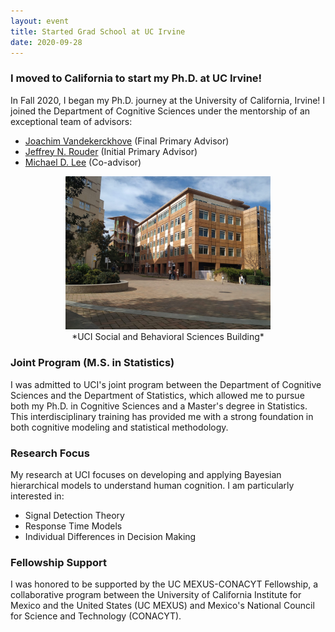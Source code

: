 ```yaml
---
layout: event
title: Started Grad School at UC Irvine
date: 2020-09-28
---
```


### I moved to California to start my Ph.D. at UC Irvine!

In Fall 2020, I began my Ph.D. journey at the University of California, Irvine! I joined the Department of Cognitive Sciences under the mentorship of an exceptional team of advisors:

- <a href="https://www.faculty.uci.edu/profile/?facultyId=6237" target="_blank">Joachim Vandekerckhove</a> (Final Primary Advisor)
- <a href="https://www.faculty.uci.edu/profile/?facultyId=6493" target="_blank">Jeffrey N. Rouder</a> (Initial Primary Advisor)
- <a href="http://faculty.sites.uci.edu/mdlee/" target="_blank">Michael D. Lee</a> (Co-advisor)

<div style="text-align: center;">
    <img src="/photos/UCI.jpeg" alt="UCI Social and Behavioral Sciences Building" width="65%" />
    <br>
    *UCI Social and Behavioral Sciences Building*
</div>


### Joint Program (M.S. in Statistics)

I was admitted to UCI's joint program between the Department of Cognitive Sciences and the Department of Statistics, which allowed me to pursue both my Ph.D. in Cognitive Sciences and a Master's degree in Statistics. This interdisciplinary training has provided me with a strong foundation in both cognitive modeling and statistical methodology.

### Research Focus

My research at UCI focuses on developing and applying Bayesian hierarchical models to understand human cognition. I am particularly interested in:

- Signal Detection Theory
- Response Time Models
- Individual Differences in Decision Making

### Fellowship Support

I was honored to be supported by the UC MEXUS-CONACYT Fellowship, a collaborative program between the University of California Institute for Mexico and the United States (UC MEXUS) and Mexico's National Council for Science and Technology (CONACYT).
